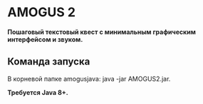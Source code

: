# AMOGUS 2
**Пошаговый текстовый квест с минимальным графическим интерфейсом и звуком.**

## Команда запуска

В корневой папке amogusjava: java -jar AMOGUS2.jar.

**Требуется Java 8+.**
